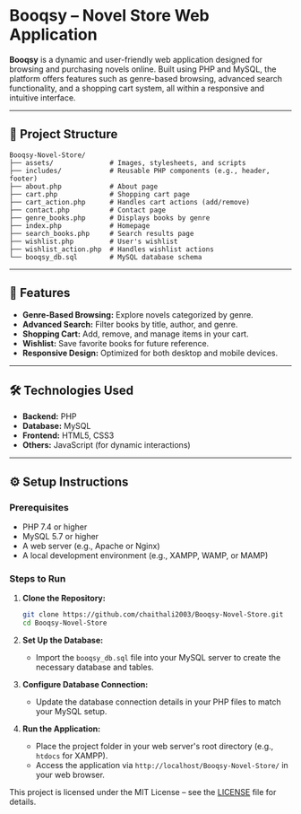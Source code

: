 # Booqsy – Novel Store Web Application

**Booqsy** is a dynamic and user-friendly web application designed for browsing and purchasing novels online. Built using PHP and MySQL, the platform offers features such as genre-based browsing, advanced search functionality, and a shopping cart system, all within a responsive and intuitive interface.

---

## 📂 Project Structure

```
Booqsy-Novel-Store/
├── assets/              # Images, stylesheets, and scripts
├── includes/            # Reusable PHP components (e.g., header, footer)
├── about.php            # About page
├── cart.php             # Shopping cart page
├── cart_action.php      # Handles cart actions (add/remove)
├── contact.php          # Contact page
├── genre_books.php      # Displays books by genre
├── index.php            # Homepage
├── search_books.php     # Search results page
├── wishlist.php         # User's wishlist
├── wishlist_action.php  # Handles wishlist actions
└── booqsy_db.sql        # MySQL database schema
```

---

## 🚀 Features

* **Genre-Based Browsing:** Explore novels categorized by genre.
* **Advanced Search:** Filter books by title, author, and genre.
* **Shopping Cart:** Add, remove, and manage items in your cart.
* **Wishlist:** Save favorite books for future reference.
* **Responsive Design:** Optimized for both desktop and mobile devices.

---

## 🛠️ Technologies Used

* **Backend:** PHP
* **Database:** MySQL
* **Frontend:** HTML5, CSS3
* **Others:** JavaScript (for dynamic interactions)

---

## ⚙️ Setup Instructions

### Prerequisites

* PHP 7.4 or higher
* MySQL 5.7 or higher
* A web server (e.g., Apache or Nginx)
* A local development environment (e.g., XAMPP, WAMP, or MAMP)

### Steps to Run

1. **Clone the Repository:**

   ```bash
   git clone https://github.com/chaithali2003/Booqsy-Novel-Store.git
   cd Booqsy-Novel-Store
   ```

2. **Set Up the Database:**

   * Import the `booqsy_db.sql` file into your MySQL server to create the necessary database and tables.

3. **Configure Database Connection:**

   * Update the database connection details in your PHP files to match your MySQL setup.

4. **Run the Application:**

   * Place the project folder in your web server's root directory (e.g., `htdocs` for XAMPP).
   * Access the application via `http://localhost/Booqsy-Novel-Store/` in your web browser.


This project is licensed under the MIT License – see the [LICENSE](LICENSE) file for details.
